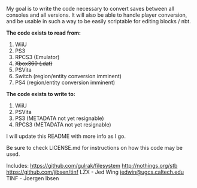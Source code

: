 
My goal is to write the code necessary to convert saves between
all consoles and all versions. It will also be able to handle
player conversion, and be usable in such a way to be easily scriptable
for editing blocks / nbt.

**The code exists to read from:**
1. WiiU
2. PS3
3. RPCS3 (Emulator)
4. ~~Xbox360 (.dat)~~
5. PSVita
6. Switch (region/entity conversion imminent)
7. PS4 (region/entity conversion imminent)

**The code exists to write to:**
1. WiiU
2. PSVita
3. PS3 (METADATA not yet resignable)
4. RPCS3 (METADATA not yet resignable)

I will update this README with more info as I go.

Be sure to check LICENSE.md for instructions on how this code may be used.

Includes:
https://github.com/gulrak/filesystem
http://nothings.org/stb
https://github.com/jibsen/tinf
LZX - Jed Wing <jedwin@ugcs.caltech.edu>
TINF - Joergen Ibsen